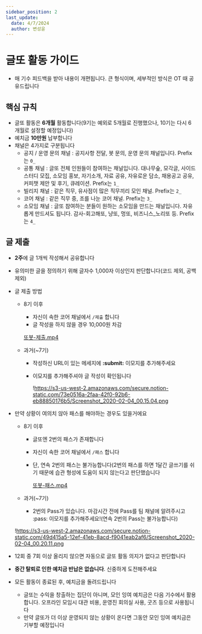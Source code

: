 ```yaml
---
sidebar_position: 2
last_update:
  date: 4/7/2024
  author: 변성윤
---
```


# 글또 활동 가이드
- 매 기수 피드백을 받아 내용이 개편됩니다. 큰 형식이며, 세부적인 방식은 OT 때 공유드립니다

## 핵심 규칙
- 글또 활동은 **6개월** 활동합니다(9기는 예외로 5개월로 진행했으나, 10기는 다시 6개월로 설정할 예정입니다)
- 예치금 **10만원** 납부합니다
- 채널은 4가지로 구분됩니다
  - 공지 / 운영 문의 채널 : 공지사항 전달, 봇 문의, 운영 문의 채널입니다. Prefix는 `0_`
  - 공통 채널 : 글또 전체 인원들이 참여하는 채널입니다. 대나무숲, 모각글, 사이드 스터디 모집, 소모임 홍보, 자기소개, 자료 공유, 자유로운 담소, 채용공고 공유, 커피챗 제안 및 후기, 큐레이션. Prefix는 `1_`
  - 빌리지 채널 : 같은 직무, 유사점이 많은 직무끼리 모인 채널. Prefix는 `2_`
  - 코어 채널 : 같은 직무 중, 조를 나눈 코어 채널. Prefix는 `3_`
  - 소모임 채널 : 글또 참여하는 분들이 원하는 소모임을 만드는 채널입니다. 자유롭게 만드셔도 됩니다. 감사-회고해또, 냥또, 멍또, 비즈니스_노리또 등. Prefix는 `4_`

## 글 제출
- **2주**에 글 1개씩 작성해서 공유합니다
- 유의미한 글을 정의하기 위해 글자수 1,000자 이상인지 판단합니다(코드 제외, 공백 제외)
- 글 제출 방법
  - 8기 이후
      - 자신이 속한 코어 채널에서 `/제출` 합니다
      - 글 작성을 하지 않을 경우 10,000원 차감
      
      [또봇-제출.mp4](https://s3-us-west-2.amazonaws.com/secure.notion-static.com/59a5cd10-10d7-4e6c-aee6-57b355c0cfab/%E1%84%84%E1%85%A9%E1%84%87%E1%85%A9%E1%86%BA-%E1%84%8C%E1%85%A6%E1%84%8E%E1%85%AE%E1%86%AF.mp4)
      
  - 과거(~7기)
      - 작성하신 URL이 있는 메세지에 **:submit:** 이모지를 추가해주세요
      - 이모지를 추가해주셔야 글 작성이 확인됩니다
          
          !https://s3-us-west-2.amazonaws.com/secure.notion-static.com/73e0516a-2faa-42f0-92b6-eb88850176b5/Screenshot_2020-02-04_00.15.04.png
            
- 만약 상황이 여의치 않아 패스를 해야하는 경우도 있을거에요
  - 8기 이후
    - 글또엔 2번의 패스가 존재합니다
    - 자신이 속한 코어 채널에서 `/패스` 합니다
    - 단, 연속 2번의 패스는 불가능합니다(2번의 패스를 하면 1달간 글쓰기를 쉬기 때문에 습관 형성에 도움이 되지 않는다고 판단했습니다
      
      [또봇-패스.mp4](https://s3-us-west-2.amazonaws.com/secure.notion-static.com/2e02c805-86ae-496b-a92c-b131bc0ae6eb/%E1%84%84%E1%85%A9%E1%84%87%E1%85%A9%E1%86%BA-%E1%84%91%E1%85%A2%E1%84%89%E1%85%B3.mp4)
      
  - 과거(~7기)
      - 2번의 Pass가 있습니다. 마감시간 전에 Pass를 팀 채널에 알려주시고 :pass: 이모지를 추가해주세요!(연속 2번의 Pass는 불가능합니다)
  
  !https://s3-us-west-2.amazonaws.com/secure.notion-static.com/49d415a5-12ef-41eb-8acd-f9041eab2af6/Screenshot_2020-02-04_00.20.11.png
    
- 12회 중 7회 이상 올리지 않으면 자동으로 글또 활동 의지가 없다고 판단합니다
- **중간 탈퇴로 인한 예치금 반납은 없습니다**. 신중하게 도전해주세요
- 모든 활동이 종료된 후, 예치금을 돌려드립니다
  - 글또는 수익을 창출하는 집단이 아니며, 모인 잉여 예치금은 다음 기수에서 활용합니다. 오프라인 모임시 대관 비용, 운영진 회의실 사용, 굿즈 등으로 사용됩니다
  - 만약 글또가 더 이상 운영되지 않는 상황이 온다면 그동안 모인 잉여 예치금은 기부할 예정입니다